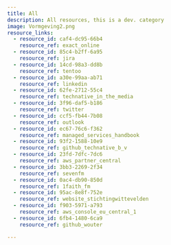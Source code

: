 ```yaml
---
title: All
description: All resources, this is a dev. category
image: Vormgeving2.png
resource_links:
  - resource_id: caf4-dc95-66b4
    resource_ref: exact_online
  - resource_id: 85c4-b2ff-6a95
    resource_ref: jira
  - resource_id: 14cd-98a3-dd8b
    resource_ref: tentoo
  - resource_id: a30e-99aa-ab71
    resource_ref: linkedin
  - resource_id: 62fe-2712-55c4
    resource_ref: technative_in_the_media
  - resource_id: 3f96-daf5-b186
    resource_ref: twitter
  - resource_id: ccf5-fb44-7b08
    resource_ref: outlook
  - resource_id: ec67-76c6-f362
    resource_ref: managed_services_handbook
  - resource_id: 93f2-1588-10e9
    resource_ref: github_technative_b_v
  - resource_id: 23fd-7dfc-7dc6
    resource_ref: aws_partner_central
  - resource_id: 3bb3-2269-2f34
    resource_ref: sevenfm
  - resource_id: 0ac4-db90-850d
    resource_ref: 1faith_fm
  - resource_id: 95ac-8e8f-752e
    resource_ref: website_stichtingwittevelden
  - resource_id: f903-5971-a793
    resource_ref: aws_console_eu_central_1
  - resource_id: 6fb4-1480-6ca9
    resource_ref: github_wouter

---
```
















